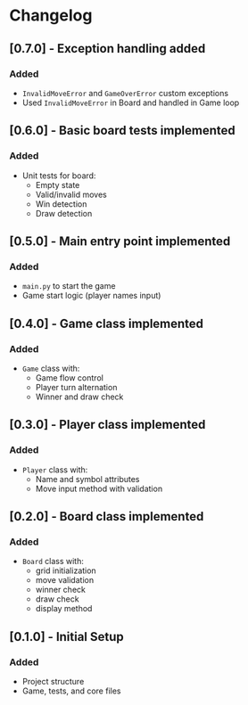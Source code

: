 # Changelog

## [0.7.0] - Exception handling added
### Added
- `InvalidMoveError` and `GameOverError` custom exceptions
- Used `InvalidMoveError` in Board and handled in Game loop

## [0.6.0] - Basic board tests implemented
### Added
- Unit tests for board:
  - Empty state
  - Valid/invalid moves
  - Win detection
  - Draw detection

## [0.5.0] - Main entry point implemented
### Added
- `main.py` to start the game
- Game start logic (player names input)

## [0.4.0] - Game class implemented
### Added
- `Game` class with:
  - Game flow control
  - Player turn alternation
  - Winner and draw check

## [0.3.0] - Player class implemented
### Added
- `Player` class with:
  - Name and symbol attributes
  - Move input method with validation

## [0.2.0] - Board class implemented
### Added
- `Board` class with:
  - grid initialization
  - move validation
  - winner check
  - draw check
  - display method

## [0.1.0] - Initial Setup
### Added
- Project structure
- Game, tests, and core files